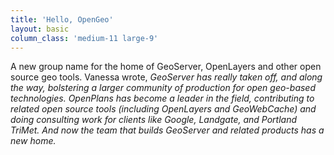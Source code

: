 ```yaml
---
title: 'Hello, OpenGeo'
layout: basic
column_class: 'medium-11 large-9'
---
```


A new group name for the home of GeoServer, OpenLayers and other open source geo tools. Vanessa wrote, <em>GeoServer has really taken off, and along the way, bolstering a larger community of production for open geo-based technologies. OpenPlans has become a leader in the field, contributing to related open source tools (including OpenLayers and GeoWebCache) and doing consulting work for clients like Google, Landgate, and Portland TriMet. And now the team that builds GeoServer and related products has a new home. </em>